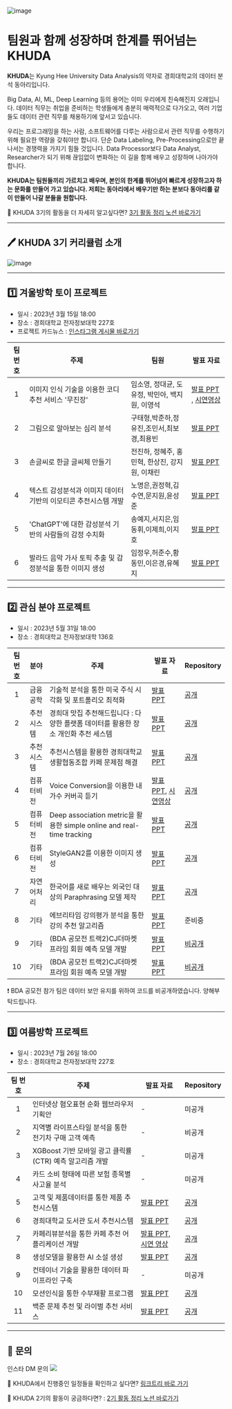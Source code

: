 ![image](https://user-images.githubusercontent.com/90135669/228561033-d7c071e4-1ff6-4b9d-b000-294d74966bdb.png)

# 팀원과 함께 성장하며 한계를 뛰어넘는 KHUDA

**KHUDA**는 Kyung Hee University Data Analysis의 약자로 
경희대학교의 데이터 분석 동아리입니다.

Big Data, AI, ML, Deep Learning 등의 용어는 이미 우리에게 친숙해진지 오래입니다. 데이터 직무는 취업을 준비하는 학생들에게 충분히 매력적으로 다가오고, 여러 기업들도 데이터 관련 직무를 채용하기에 앞서고 있습니다.

우리는 프로그래밍을 하는 사람, 소프트웨어를 다루는 사람으로서 관련 직무를 수행하기 위해 필요한 역량을 갖춰야만 합니다. 단순 Data Labeling, Pre-Processing으로만 끝나서는 경쟁력을 가지기 힘들 것입니다. Data Processor보다 Data Analyst, Researcher가 되기 위해 끊임없이 변화하는 이 길을 함께 배우고 성장하며 나아가야 합니다.

**KHUDA는 팀원들끼리 가르치고 배우며, 본인의 한계를 뛰어넘어 빠르게 성장하고자 하는 문화를 만들어 가고 있습니다. 저희는 동아리에서 배우기만 하는 분보다 동아리를 같이 만들어 나갈 분들을 원합니다.**

🔎  KHUDA 3기의 활동을 더 자세히 알고싶다면?  [3기 활동 정리 노션 바로가기](https://www.notion.so/KHUDA-3-9f65e63f178747b991266efeb64e833d?pvs=4)

---

## 🖊️ KHUDA 3기 커리큘럼 소개
![image](https://user-images.githubusercontent.com/90135669/228568148-72d765d8-0553-40c1-a840-e383481e3e27.png)

---

## 1️⃣ 겨울방학 토이 프로젝트 
* 일시 : 2023년 3월 15일 18:00
* 장소 : 경희대학교 전자정보대학 227호
* 프로젝트 카드뉴스 : [인스타그램 게시물 바로가기](https://www.instagram.com/p/CqNfC0ur0Ys/?igshid=YmMyMTA2M2Y=)

|팀 번호|주제|팀원|발표 자료|
|:------:|---|---|---|
|1|이미지 인식 기술을 이용한 코디 추천 서비스 '무진장'|임소영, 정대균, 도유정, 박민아, 백지원, 이영석|[발표 PPT](https://github.com/khuda-3rd/.github/files/11859932/KHUDA_._1._.pptx) , [시연영상](https://github.com/khuda-3rd/.github/assets/90135669/0562d399-b712-4035-b790-5aba3494854d)|
|2|그림으로 알아보는 심리 분석|구태형,박준하,정유진,조민서,최보경,최용빈|[발표 PPT](https://github.com/khuda-3rd/.github/files/11859939/KHUDA_3._2.ppt.pdf)|
|3|손글씨로 한글 글씨체 만들기|전진하, 정혜주, 홍민혁, 한상진, 강지원, 이채린|[발표 PPT](https://github.com/khuda-3rd/.github/files/11859940/3._.pdf)|
|4|텍스트 감성분석과 이미지 데이터 기반의 이모티콘 추천시스템 개발|노명은,권정혁,김수연,문지원,윤성준|[발표 PPT](https://github.com/khuda-3rd/.github/files/11859943/4._.pdf)|
|5|'ChatGPT'에 대한 감성분석 기반의 사람들의 감정 수치화|송예지,서지은,임동휘,이제희,이지호|[발표 PPT](https://github.com/khuda-3rd/.github/files/11859945/ChatGpt.pdf)|
|6|발라드 음악 가사 토픽 추출 및 감정분석을 통한 이미지 생성|임정우,허준수,황동민,이은경,유혜지|[발표 PPT](https://github.com/khuda-3rd/.github/files/11859946/KHUDA_._6._.pptx)|

---

## 2️⃣ 관심 분야 프로젝트
* 일시 : 2023년 5월 31일 18:00
* 장소 : 경희대학교 전자정보대학 136호

|팀 번호|분야|주제|발표 자료|Repository|
|:------:|---|---|---|---|
|1|금융공학|기술적 분석을 통한 미국 주식 시각화 및 포트폴리오 최적화|[발표 PPT](https://github.com/khuda-3rd/team1_fin_portfolio-ta/blob/main/team1_fin_portfolio-ta.pdf)|[공개](https://github.com/khuda-3rd/team1_fin_portfolio-ta)|
|2|추천시스템|경희대 맛집 추천해드립니다 : 다양한 플랫폼 데이터를 활용한 장소 개인화 추천 세스템|[발표 PPT](https://github.com/khuda-3rd/team2_recsys_restaurant/blob/main/team2_recsys_restaurant.pdf)|[공개](https://github.com/khuda-3rd/team2_recsys_restaurant)|
|3|추천시스템|추천시스템을 활용한 경희대학교 생활협동조합 카페 문제점 해결|[발표 PPT](https://github.com/khuda-3rd/team3_recsys_saenghyeop-cafe/blob/main/team3_recsys_saenghyeop-cafe.pdf)|[공개](https://github.com/khuda-3rd/team3_recsys_saenghyeop-cafe)|
|4|컴퓨터비전|Voice Conversion을 이용한 내 가수 커버곡 듣기|[발표 PPT](https://github.com/khuda-3rd/team4_cv_Voice-Conversion/blob/main/tem4_cv_Voice-Conversion.pdf), [시연영상](https://github.com/khuda-3rd/.github/assets/90135669/e40d6c4c-15b3-43ee-a898-08af49efe1af)|[공개](https://github.com/khuda-3rd/team8_cv_Voice-Conversion)|
|5|컴퓨터비전|Deep association metric을 활용한 simple online and real-time tracking|[발표 PPT](https://github.com/khuda-3rd/team5_cv_deep-association/blob/main/team5_cv_deep-association.pdf)|[공개](https://github.com/khuda-3rd/team5_cv_deep-association)|
|6|컴퓨터비전|StyleGAN2를 이용한 이미지 생성|[발표PPT](https://github.com/khuda-3rd/team6_cv_StyleGAN2/blob/main/team6_cv_StyleGAN2.pdf)|[공개](https://github.com/khuda-3rd/team6_cv_StyleGAN2)|
|7|자연어처리|한국어를 새로 배우는 외국인 대상의 Paraphrasing 모델 제작|[발표 PPT](https://github.com/khuda-3rd/team7_nlp_paraphrasing/blob/main/team7_nlp_paraphrasing.pdf)|[공개](https://github.com/khuda-3rd/team7_nlp_paraphrasing)|
|8|기타|에브리타임 강의평가 분석을 통한 강의 추천 알고리즘|[발표 PPT](https://github.com/khuda-3rd/.github/files/11859981/LDA_.pdf)|준비중|
|9|기타|(BDA 공모전 트랙2)CJ더마켓 프라임 회원 예측 모델 개발|[발표 PPT](https://github.com/khuda-3rd/team9_10_BDA/blob/main/team9_etc_BDA.pdf)|[비공개](https://github.com/khuda-3rd/team9_10_BDA)|
|10|기타|(BDA 공모전 트랙2)CJ더마켓 프라임 회원 예측 모델 개발|[발표 PPT](https://github.com/khuda-3rd/team9_10_BDA/blob/main/team10_etc_BDA.pdf)|[비공개](https://github.com/khuda-3rd/team9_10_BDA)|

❗️ BDA 공모전 참가 팀은 데이터 보안 유지를 위하여 코드를 비공개하였습니다. 양해부탁드립니다.

---

## 3️⃣ 여름방학 프로젝트
* 일시 : 2023년 7월 26일 18:00
* 장소 : 경희대학교 전자정보대학 227호

|팀 번호|주제|발표 자료|Repository|
|:------:|---|---|---|
|1|인터넷상 혐오표현 순화 웹브라우저 기획안|-|미공개|
|2|지역별 라이프스타일 분석을 통한 전기차 구매 고객 예측|-|비공개|
|3|XGBoost 기반 모바일 광고 클릭률(CTR) 예측 알고리즘 개발|-|미공개|
|4|카드 소비 형태에 따른 보험 종목별 사고율 분석|-|미공개|
|5|고객 및 제품데이터를 통한 제품 추천시스템|[발표 PPT](https://github.com/khuda-3rd/team5_recsys_hm/blob/main/%EA%B3%A0%EA%B0%9D%20%EB%B0%8F%20%EC%A0%9C%ED%92%88%EB%8D%B0%EC%9D%B4%ED%84%B0%EB%A5%BC%20%ED%86%B5%ED%95%9C%20%EC%A0%9C%ED%92%88%20%EC%B6%94%EC%B2%9C%EC%8B%9C%EC%8A%A4%ED%85%9C_%EC%84%9C%EC%A7%80%EC%9D%80%2C%20%EB%8F%84%EC%9C%A0%EC%A0%95%2C%20%EC%B5%9C%EB%B3%B4%EA%B2%BD.pptx)|[공개](https://github.com/khuda-3rd/team5_recsys_hm)|
|6|경희대학교 도서관 도서 추천시스템|[발표 PPT](https://github.com/khuda-3rd/team6_book_rec_desKHU/blob/master/%EA%B2%BD%ED%9D%AC%EB%8C%80%ED%95%99%EA%B5%90%20%EB%8F%84%EC%84%9C%EA%B4%80%20%EB%8F%84%EC%84%9C%20%EC%B6%94%EC%B2%9C%EC%8B%9C%EC%8A%A4%ED%85%9C_%EC%B5%9C%EC%9A%A9%EB%B9%88%2C%20%ED%99%8D%EB%AF%BC%ED%98%81.pdf)|[공개](https://github.com/khuda-3rd/team6_book_rec_desKHU)|
|7|카페리뷰분석을 통한 카페 추천 어플리케이션 개발|[발표 PPT](https://github.com/khuda-3rd/team7_cafe_recommend_app/blob/main/%E1%84%8F%E1%85%A1%E1%84%91%E1%85%A6%E1%84%85%E1%85%B5%E1%84%87%E1%85%B2%E1%84%87%E1%85%AE%E1%86%AB%E1%84%89%E1%85%A5%E1%86%A8%E1%84%8B%E1%85%B3%E1%86%AF%20%E1%84%90%E1%85%A9%E1%86%BC%E1%84%92%E1%85%A1%E1%86%AB%20%E1%84%8F%E1%85%A1%E1%84%91%E1%85%A6%E1%84%8E%E1%85%AE%E1%84%8E%E1%85%A5%E1%86%AB%20%E1%84%8B%E1%85%A5%E1%84%91%E1%85%B3%E1%86%AF%E1%84%85%E1%85%B5%E1%84%8F%E1%85%A6%E1%84%8B%E1%85%B5%E1%84%89%E1%85%A7%E1%86%AB%20%E1%84%80%E1%85%A2%E1%84%87%E1%85%A1%E1%86%AF_%E1%84%89%E1%85%A9%E1%86%BC%E1%84%8B%E1%85%A8%E1%84%8C%E1%85%B5%2C%20%E1%84%8B%E1%85%B5%E1%86%B7%E1%84%89%E1%85%A9%E1%84%8B%E1%85%A7%E1%86%BC%2C%20%E1%84%8C%E1%85%A5%E1%86%BC%E1%84%83%E1%85%A2%E1%84%80%E1%85%B2%E1%86%AB.pdf), [시연 영상](https://github.com/khuda-3rd/team7_cafe_recommend_app/blob/main/%E1%84%8F%E1%85%A1%E1%84%91%E1%85%A6%20%E1%84%89%E1%85%A5%E1%84%87%E1%85%B5%E1%84%89%E1%85%B3%20%E1%84%89%E1%85%B5%E1%84%8B%E1%85%A7%E1%86%AB%E1%84%8B%E1%85%A7%E1%86%BC%E1%84%89%E1%85%A1%E1%86%BC.mp4)|[공개](https://github.com/khuda-3rd/team7_cafe_recommend_app)|
|8|생성모델을 활용한 AI 소설 생성|[발표 PPT](https://github.com/khuda-3rd/team8_AI_novel_generator/blob/main/%E1%84%89%E1%85%A2%E1%86%BC%E1%84%89%E1%85%A5%E1%86%BC%E1%84%86%E1%85%A9%E1%84%83%E1%85%A6%E1%86%AF%E1%84%8B%E1%85%B3%E1%86%AF%20%E1%84%92%E1%85%AA%E1%86%AF%E1%84%8B%E1%85%AD%E1%86%BC%E1%84%92%E1%85%A1%E1%86%AB%20AI%20%E1%84%89%E1%85%A9%E1%84%89%E1%85%A5%E1%86%AF%20%E1%84%89%E1%85%A2%E1%86%BC%E1%84%89%E1%85%A5%E1%86%BC_%E1%84%86%E1%85%AE%E1%86%AB%E1%84%8C%E1%85%B5%E1%84%8B%E1%85%AF%E1%86%AB%2C%20%E1%84%87%E1%85%A1%E1%86%A8%E1%84%86%E1%85%B5%E1%86%AB%E1%84%8B%E1%85%A1.pdf)|[공개](https://github.com/khuda-3rd/team8_AI_novel_generator)|
|9|컨테이너 기술을 활용한 데이터 파이프라인 구축|-|미공개|
|10|모션인식을 통한 수부재활 프로그램|[발표 PPT](https://docs.google.com/presentation/d/1kF-fUV9JMzscOQVaFTLAxanjC8rcCKFc/edit?usp=sharing&ouid=109302882998728406531&rtpof=true&sd=true)|[공개](https://github.com/khuda-3rd/team10_rehabilitation-exercise-program)|
|11|백준 문제 추천 및 라이벌 추천 서비스|[발표 PPT](https://github.com/khuda-3rd/team11_RecBOJ/blob/main/%E1%84%87%E1%85%A2%E1%86%A8%E1%84%8C%E1%85%AE%E1%86%AB%E1%84%86%E1%85%AE%E1%86%AB%E1%84%8C%E1%85%A6%E1%84%8E%E1%85%AE%E1%84%8E%E1%85%A5%E1%86%AB_%E1%84%82%E1%85%A9%E1%84%86%E1%85%A7%E1%86%BC%E1%84%8B%E1%85%B3%E1%86%AB%2C%E1%84%87%E1%85%A2%E1%86%A8%E1%84%8C%E1%85%B5%E1%84%8B%E1%85%AF%E1%86%AB%2C%E1%84%8B%E1%85%B5%E1%86%B7%E1%84%8C%E1%85%A5%E1%86%BC%E1%84%8B%E1%85%AE%2C%E1%84%92%E1%85%A1%E1%86%AB%E1%84%89%E1%85%A1%E1%86%BC%E1%84%8C%E1%85%B5%E1%86%AB.pdf)|[공개](https://github.com/khuda-3rd/team11_RecBOJ)|

---

##  💭 문의 
인스타 DM 문의 [<img src="https://img.shields.io/badge/Instagram-E4405F?style=flat&logo=Instagram&logoColor=white"/>](https://www.instagram.com/khu_da_23)

🔎 KHUDA에서 진행중인 일정들을 확인하고 싶다면? [링크트리 바로 가기](https://linktr.ee/khuda2)

🔎 KHUDA 2기의 활동이 궁금하다면? : [2기 활동 정리 노션 바로가기](https://battle-sunspot-1a7.notion.site/2-249e56c1aa094e67b47fe86c9cbf3bc8)
